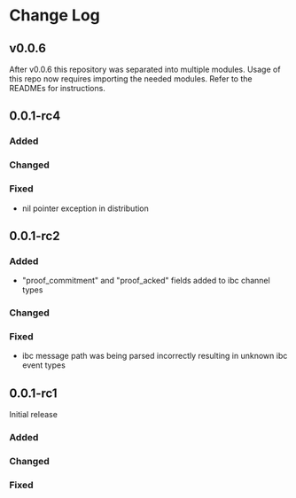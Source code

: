 # Change Log

## v0.0.6
After v0.0.6 this repository was separated into multiple modules. Usage of this repo now requires importing the needed modules. Refer to the READMEs for instructions.

## 0.0.1-rc4


### Added
### Changed
### Fixed
- nil pointer exception in distribution

## 0.0.1-rc2

### Added
- "proof_commitment" and "proof_acked" fields added to ibc channel types
### Changed
### Fixed
- ibc message path was being parsed incorrectly resulting in unknown ibc event types

## 0.0.1-rc1

Initial release

### Added
### Changed
### Fixed
